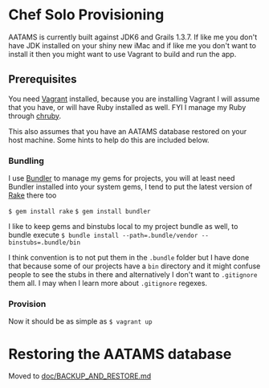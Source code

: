 # Chef Solo Provisioning
AATAMS is currently built against JDK6 and Grails 1.3.7. If like me you don't have JDK installed on your shiny new iMac and if like me you don't want to install it then you might want to use Vagrant to build and run the app.

## Prerequisites
You need [Vagrant](http://wwww.vagrantup.com) installed, because you are installing Vagrant I will assume that you have, or will have Ruby installed as well. FYI I manage my Ruby through [chruby](https://github.com/postmodern/chruby).

This also assumes that you have an AATAMS database restored on your host machine. Some hints to help do this are included below.

### Bundling
I use [Bundler](http://bundler.io/) to manage my gems for projects, you will at least need Bundler installed into your system gems, I tend to put the latest version of [Rake](http://rake.rubyforge.org/) there too

`$ gem install rake`
`$ gem install bundler`

I like to keep gems and binstubs local to my project bundle as well, to bundle execute
`$ bundle install --path=.bundle/vendor --binstubs=.bundle/bin`

I think convention is to not put them in the `.bundle` folder but I have done that because some of our projects have a `bin` directory and it might confuse people to see the stubs in there and alternatively I don't want to `.gitignore` them all. I may when I learn more about `.gitignore` regexes.

### Provision
Now it should be as simple as `$ vagrant up`

# Restoring the AATAMS database
Moved to [doc/BACKUP_AND_RESTORE.md](doc/BACKUP_AND_RESTORE.md)